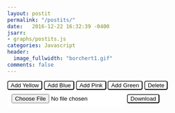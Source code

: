 ```yaml
---
layout: postit
permalink: "/postits/"
date:   2016-12-22 16:32:39 -0400
jsarr:
- graphs/postits.js
categories: Javascript
header:
  image_fullwidth: "borchert1.gif"
comments: false  
---
```


<style type="text/css">
.clearfix:after {
  visibility: hidden;
  display: block;
  font-size: 0;
  content: " ";
  clear: both;
  height: 0;
}

.draggable {
  width: 150px;
  height: 90px;
  color: black;
  border-radius: 0.125em;
  float: left;
  border-width: 0px;
  font-size: 0.75rem;
}

textarea {
  overflow: auto;
  resize: none;
  color: black;
}

button {
  background-color: white;
  color:black;
  border-radius: 4px;
}

button:hover {
  background: #58af58;
}

input[type=file] {
  color: black;
  background: white;
  padding: 10px 10px 10px 10px;
}
input[type=file]:hover {
  background: #58af58;
}

#postit {
    width: 100%; 
    height: 800px;
    background-color: white;
    border-style: solid;
    border-color: grey;
    border-radius: 0.5em;
}

.span4 {
    display: inline-block;
}
</style>

<div class="row-fluid">
    <div class="span4"><button type="button" onclick="addPostit('#ffff66')">Add Yellow</button></div>
    <div class="span4"><button type="button" onclick="addPostit('#00ffff')">Add Blue</button></div>
    <div class="span4"><button type="button" onclick="addPostit('#ff3399')">Add Pink</button></div>
    <div class="span4"><button type="button" onclick="addPostit('#66ff66')">Add Green</button></div>
    <div class="span4"><button type="button" onclick="deleteSelected()">Delete</button></div>
</div>
<div class="row-fluid">
 <div class="span4"><input type="file" id="csvFileInput" onchange="handleFiles(this.files)"
            accept=".csv"></div>
<div class="span4"><button type="button" onclick="saveCSV()">Download</button></div>
</div>
